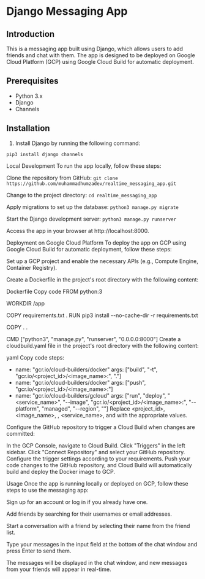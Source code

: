 # Django Messaging App

## Introduction
This is a messaging app built using Django, which allows users to add friends and chat with them. The app is designed to be deployed on Google Cloud Platform (GCP) using Google Cloud Build for automatic deployment.

## Prerequisites
- Python 3.x
- Django
- Channels

## Installation
1. Install Django by running the following command:

`pip3 install django channels`

Local Development
To run the app locally, follow these steps:

Clone the repository from GitHub:
`git clone https://github.com/muhammadhumzadev/realtime_messaging_app.git`

Change to the project directory:
`cd realtime_messaging_app`

Apply migrations to set up the database:
`python3 manage.py migrate`

Start the Django development server:
`python3 manage.py runserver`

Access the app in your browser at http://localhost:8000.

Deployment on Google Cloud Platform
To deploy the app on GCP using Google Cloud Build for automatic deployment, follow these steps:

Set up a GCP project and enable the necessary APIs (e.g., Compute Engine, Container Registry).

Create a Dockerfile in the project's root directory with the following content:

Dockerfile
Copy code
FROM python:3

WORKDIR /app

COPY requirements.txt .
RUN pip3 install --no-cache-dir -r requirements.txt

COPY . .

CMD ["python3", "manage.py", "runserver", "0.0.0.0:8000"]
Create a cloudbuild.yaml file in the project's root directory with the following content:

yaml
Copy code
steps:
  - name: "gcr.io/cloud-builders/docker"
    args: ["build", "-t", "gcr.io/<project_id>/<image_name>:<tag>", "."]
  - name: "gcr.io/cloud-builders/docker"
    args: ["push", "gcr.io/<project_id>/<image_name>:<tag>"]
  - name: "gcr.io/cloud-builders/gcloud"
    args: ["run", "deploy", "<service_name>", "--image", "gcr.io/<project_id>/<image_name>:<tag>", "--platform", "managed", "--region", "<region>"]
Replace <project_id>, <image_name>, <tag>, <service_name>, and <region> with the appropriate values.

Configure the GitHub repository to trigger a Cloud Build when changes are committed:

In the GCP Console, navigate to Cloud Build.
Click "Triggers" in the left sidebar.
Click "Connect Repository" and select your GitHub repository.
Configure the trigger settings according to your requirements.
Push your code changes to the GitHub repository, and Cloud Build will automatically build and deploy the Docker image to GCP.

Usage
Once the app is running locally or deployed on GCP, follow these steps to use the messaging app:

Sign up for an account or log in if you already have one.

Add friends by searching for their usernames or email addresses.

Start a conversation with a friend by selecting their name from the friend list.

Type your messages in the input field at the bottom of the chat window and press Enter to send them.

The messages will be displayed in the chat window, and new messages from your friends will appear in real-time.
